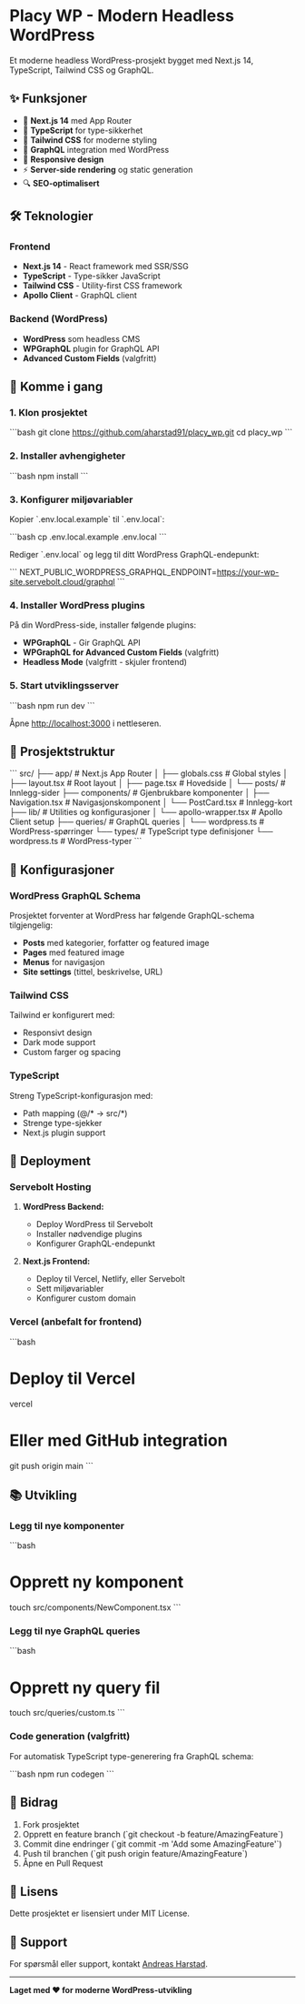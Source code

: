 # Placy WP - Modern Headless WordPress

Et moderne headless WordPress-prosjekt bygget med Next.js 14, TypeScript, Tailwind CSS og GraphQL.

## ✨ Funksjoner

- 🚀 **Next.js 14** med App Router
- 📝 **TypeScript** for type-sikkerhet
- 🎨 **Tailwind CSS** for moderne styling
- 🔗 **GraphQL** integration med WordPress
- 📱 **Responsive design**
- ⚡ **Server-side rendering** og static generation
- 🔍 **SEO-optimalisert**

## 🛠️ Teknologier

### Frontend
- **Next.js 14** - React framework med SSR/SSG
- **TypeScript** - Type-sikker JavaScript
- **Tailwind CSS** - Utility-first CSS framework
- **Apollo Client** - GraphQL client

### Backend (WordPress)
- **WordPress** som headless CMS
- **WPGraphQL** plugin for GraphQL API
- **Advanced Custom Fields** (valgfritt)

## 🚀 Komme i gang

### 1. Klon prosjektet

\`\`\`bash
git clone https://github.com/aharstad91/placy_wp.git
cd placy_wp
\`\`\`

### 2. Installer avhengigheter

\`\`\`bash
npm install
\`\`\`

### 3. Konfigurer miljøvariabler

Kopier \`.env.local.example\` til \`.env.local\`:

\`\`\`bash
cp .env.local.example .env.local
\`\`\`

Rediger \`.env.local\` og legg til ditt WordPress GraphQL-endepunkt:

\`\`\`
NEXT_PUBLIC_WORDPRESS_GRAPHQL_ENDPOINT=https://your-wp-site.servebolt.cloud/graphql
\`\`\`

### 4. Installer WordPress plugins

På din WordPress-side, installer følgende plugins:

- **WPGraphQL** - Gir GraphQL API
- **WPGraphQL for Advanced Custom Fields** (valgfritt)
- **Headless Mode** (valgfritt - skjuler frontend)

### 5. Start utviklingsserver

\`\`\`bash
npm run dev
\`\`\`

Åpne [http://localhost:3000](http://localhost:3000) i nettleseren.

## 📁 Prosjektstruktur

\`\`\`
src/
├── app/                    # Next.js App Router
│   ├── globals.css        # Global styles
│   ├── layout.tsx         # Root layout
│   ├── page.tsx          # Hovedside
│   └── posts/            # Innlegg-sider
├── components/            # Gjenbrukbare komponenter
│   ├── Navigation.tsx    # Navigasjonskomponent
│   └── PostCard.tsx      # Innlegg-kort
├── lib/                   # Utilities og konfigurasjoner
│   └── apollo-wrapper.tsx # Apollo Client setup
├── queries/               # GraphQL queries
│   └── wordpress.ts      # WordPress-spørringer
└── types/                # TypeScript type definisjoner
    └── wordpress.ts      # WordPress-typer
\`\`\`

## 🔧 Konfigurasjoner

### WordPress GraphQL Schema

Prosjektet forventer at WordPress har følgende GraphQL-schema tilgjengelig:

- **Posts** med kategorier, forfatter og featured image
- **Pages** med featured image
- **Menus** for navigasjon
- **Site settings** (tittel, beskrivelse, URL)

### Tailwind CSS

Tailwind er konfigurert med:
- Responsivt design
- Dark mode support
- Custom farger og spacing

### TypeScript

Streng TypeScript-konfigurasjon med:
- Path mapping (@/* -> src/*)
- Strenge type-sjekker
- Next.js plugin support

## 🚢 Deployment

### Servebolt Hosting

1. **WordPress Backend:**
   - Deploy WordPress til Servebolt
   - Installer nødvendige plugins
   - Konfigurer GraphQL-endepunkt

2. **Next.js Frontend:**
   - Deploy til Vercel, Netlify, eller Servebolt
   - Sett miljøvariabler
   - Konfigurer custom domain

### Vercel (anbefalt for frontend)

\`\`\`bash
# Deploy til Vercel
vercel

# Eller med GitHub integration
git push origin main
\`\`\`

## 📚 Utvikling

### Legg til nye komponenter

\`\`\`bash
# Opprett ny komponent
touch src/components/NewComponent.tsx
\`\`\`

### Legg til nye GraphQL queries

\`\`\`bash
# Opprett ny query fil
touch src/queries/custom.ts
\`\`\`

### Code generation (valgfritt)

For automatisk TypeScript type-generering fra GraphQL schema:

\`\`\`bash
npm run codegen
\`\`\`

## 🤝 Bidrag

1. Fork prosjektet
2. Opprett en feature branch (\`git checkout -b feature/AmazingFeature\`)
3. Commit dine endringer (\`git commit -m 'Add some AmazingFeature'\`)
4. Push til branchen (\`git push origin feature/AmazingFeature\`)
5. Åpne en Pull Request

## 📄 Lisens

Dette prosjektet er lisensiert under MIT License.

## 💬 Support

For spørsmål eller support, kontakt [Andreas Harstad](https://github.com/aharstad91).

---

**Laget med ❤️ for moderne WordPress-utvikling**